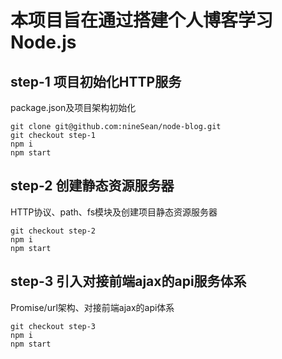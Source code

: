 # 本项目旨在通过搭建个人博客学习Node.js

## step-1 项目初始化HTTP服务

package.json及项目架构初始化
```
git clone git@github.com:nineSean/node-blog.git
git checkout step-1
npm i
npm start
```

## step-2 创建静态资源服务器

HTTP协议、path、fs模块及创建项目静态资源服务器
```
git checkout step-2
npm i
npm start
```

## step-3 引入对接前端ajax的api服务体系

Promise/url架构、对接前端ajax的api体系
```
git checkout step-3
npm i
npm start
```
